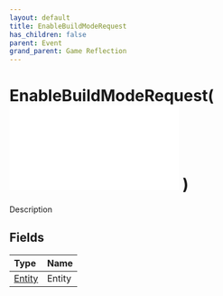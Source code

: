 ```yaml
---
layout: default
title: EnableBuildModeRequest
has_children: false
parent: Event
grand_parent: Game Reflection
---
```

# EnableBuildModeRequest( ![ EntityEventBase ](/game-reflection/events/entity_event_base.md) )
Description 

## Fields
| Type | Name |
|:-------------|:--------------|
| [Entity](/game-reflection/classes/entity.md) | Entity |
